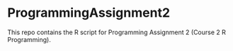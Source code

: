 # ProgrammingAssignment2
This repo contains the R script for Programming Assignment 2 (Course 2 R Programming).
